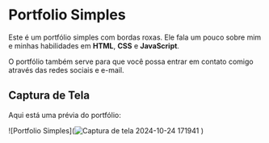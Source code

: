 # Portfolio Simples

Este é um portfólio simples com bordas roxas. Ele fala um pouco sobre mim e minhas habilidades em **HTML**, **CSS** e **JavaScript**. 

O portfólio também serve para que você possa entrar em contato comigo através das redes sociais e e-mail.

## Captura de Tela

Aqui está uma prévia do portfólio:

![Portfolio Simples](![Captura de tela 2024-10-24 171941](https://github.com/user-attachments/assets/8744ad9e-105a-4026-b78c-30e472c0f153)
)

